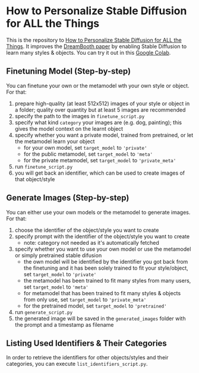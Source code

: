 # How to Personalize Stable Diffusion for ALL the Things

This is the repository to [How to Personalize Stable Diffusion for ALL the Things](https://jina.ai/news/how-to-personalize-stable-diffusion-for-all-the-things/). It improves the [DreamBooth paper](https://dreambooth.github.io) by enabling Stable Diffusion to learn many styles & objects. You can try it out in this [Google Colab](https://colab.research.google.com/github/jina-ai/big_creative_ai/blob/main/big_metamodel.ipynb). 

## Finetuning Model (Step-by-step)

You can finetune your own  or the metamodel wth your own style or object. For that:

1. prepare high-quality (at least 512x512) images of your style or object in a folder; quality over quantity but at least 5 images are recommended
2. specify the path to the images in `finetune_script.py`
3. specify what kind `category` your images are (e.g. dog, painting); this gives the model context on the learnt object
4. specify whether you want a private model, trained from pretrained, or let the metamodel learn your object
   - for your own model, set `target_model` to `'private'`
   - for the public metamodel, set `target_model` to `'meta'`
   - for the private metamodel, set `target_model` to `'private_meta'`
5. run `finetune_script.py`
6. you will get back an identifier, which can be used to create images of that object/style

## Generate Images (Step-by-step)

You can either use your own models or the metamodel to generate images. For that:

1. choose the identifier of the object/style you want to create
2. specify prompt with the identifier of the object/style you want to create 
   - note: category not needed as it's automatically fetched
3. specify whether you want to use your own model or use the metamodel or simply pretrained stable difusion
   - the own model will be identified by the identifier you got back from the finetuning and it has been solely trained to fit your style/object, set `target_model` to `'private'`
   - the metamodel has been trained to fit many styles from many users, set `target_model` to `'meta'`
   - for metamodel that has been trained to fit many styles & objects from only use, set `target_model` to `'private_meta'`
   - for the pretrained model, set `target_model` to `'pretrained'`
4. run `generate_script.py`
5. the generated image will be saved in the `generated_images` folder with the prompt and a timestamp as filename

## Listing Used Identifiers & Their Categories

In order to retrieve the identifiers for other objects/styles and their categories, you can execute `list_identifiers_script.py`.

